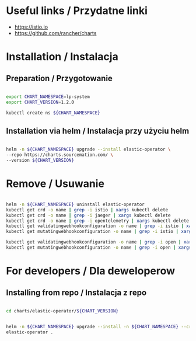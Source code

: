 # Useful links / Przydatne linki

- https://istio.io
- https://github.com/rancher/charts

# Installation / Instalacja

## Preparation / Przygotowanie

```bash

export CHART_NAMESPACE=lp-system
export CHART_VERSION=1.2.0

kubectl create ns ${CHART_NAMESPACE}

```

## Installation via helm / Instalacja przy użyciu helm

``` bash

helm -n ${CHART_NAMESPACE} upgrade --install elastic-operator \
--repo https://charts.sourcemation.com/ \
--version ${CHART_VERSION}

```

# Remove / Usuwanie

```bash

helm -n ${CHART_NAMESPACE} uninstall elastic-operator
kubectl get crd -o name | grep -i istio | xargs kubectl delete
kubectl get crd -o name | grep -i jaeger | xargs kubectl delete 
kubectl get crd -o name | grep -i opentelemetry | xargs kubectl delete 
kubectl get validatingwebhookconfiguration -o name | grep -i istio | xargs kubectl delete 
kubectl get mutatingwebhookconfiguration -o name | grep -i istio | xargs kubectl delete

kubectl get validatingwebhookconfiguration -o name | grep -i open | xargs kubectl delete
kubectl get mutatingwebhookconfiguration -o name | grep -i open | xargs kubectl delete

```

# For developers / Dla deweloperow

## Installing from repo / Instalacja z repo

```bash

cd charts/elastic-operator/${CHART_VERSION}


helm -n ${CHART_NAMESPACE} upgrade --install -n ${CHART_NAMESPACE} --create-namespace \
elastic-operator . 

```

